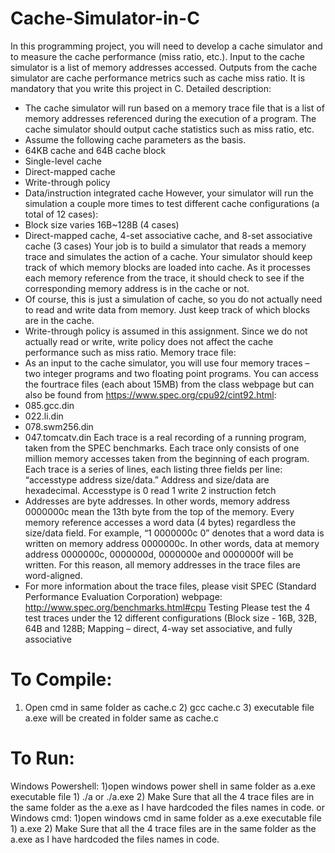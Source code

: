 # Cache-Simulator-in-C

In this programming project, you will need to develop a cache simulator and to measure the cache 
performance (miss ratio, etc.). Input to the cache simulator is a list of memory addresses accessed. 
Outputs from the cache simulator are cache performance metrics such as cache miss ratio. It is 
mandatory that you write this project in C. 
Detailed description:
* The cache simulator will run based on a memory trace file that is a list of memory addresses 
referenced during the execution of a program. The cache simulator should output cache statistics 
such as miss ratio, etc.
 * Assume the following cache parameters as the basis.
 * 64KB cache and 64B cache block
 * Single-level cache
 * Direct-mapped cache
 * Write-through policy
 * Data/instruction integrated cache
However, your simulator will run the simulation a couple more times to test different cache configurations (a total of 12 cases):
 * Block size varies 16B~128B (4 cases)
 * Direct-mapped cache, 4-set associative cache, and 8-set associative cache (3 cases)
Your job is to build a simulator that reads a memory trace and simulates the action of a cache. Your simulator should keep track of which memory blocks are loaded into cache. As it processes each memory reference from the trace, it should check to see if the corresponding memory address is in the cache or not. 
* Of course, this is just a simulation of cache, so you do not actually need to read and write data from memory. Just keep track of which blocks are in the cache. 
* Write-through policy is assumed in this assignment. Since we do not actually read or write, write policy does not affect the cache performance such as miss ratio. Memory trace file:
* As an input to the cache simulator, you will use four memory traces – two integer programs and two floating point programs. You can access the fourtrace files (each about 15MB) from the class webpage but can also be found from https://www.spec.org/cpu92/cint92.html:
 * 085.gcc.din
 * 022.li.din
 * 078.swm256.din
 * 047.tomcatv.din
Each trace is a real recording of a running program, taken from the SPEC benchmarks. Each trace only consists of one million memory accesses taken from the beginning of each program. 
Each trace is a series of lines, each listing three fields per line: “accesstype address size/data.” Address and size/data are hexadecimal. Accesstype is
 0 read
 1 write
 2 instruction fetch
* Addresses are byte addresses. In other words, memory address 0000000c mean the 13th byte from the top of the memory. Every memory reference accesses a word data (4 bytes) regardless the size/data field. For example, “1 0000000c 0” denotes that a word data is written on memory address 0000000c. In other words, data at memory address 0000000c, 0000000d, 0000000e and 0000000f will be written. For this reason, all memory addresses in the trace files are word-aligned.
* For more information about the trace files, please visit SPEC (Standard Performance Evaluation  Corporation) webpage: http://www.spec.org/benchmarks.html#cpu Testing 
Please test the 4 test traces under the 12 different configurations (Block size - 16B, 32B, 64B and 128B; 
Mapping – direct, 4-way set associative, and fully associative

# To Compile:
  1) Open cmd in same folder as cache.c
	2) gcc cache.c
	3) executable file a.exe will be created in folder same as cache.c
# To Run:
 Windows Powershell:
	1)open windows power shell in same folder as a.exe executable file
 	1) ./a or ./a.exe
	2) Make Sure that all the 4 trace files are in the same folder as the a.exe as I have hardcoded the files names in code.
or
 Windows cmd:
   	1)open windows cmd in same folder as a.exe executable file
 	1) a.exe
	2) Make Sure that all the 4 trace files are in the same folder as the a.exe as I have hardcoded the files names in code.
